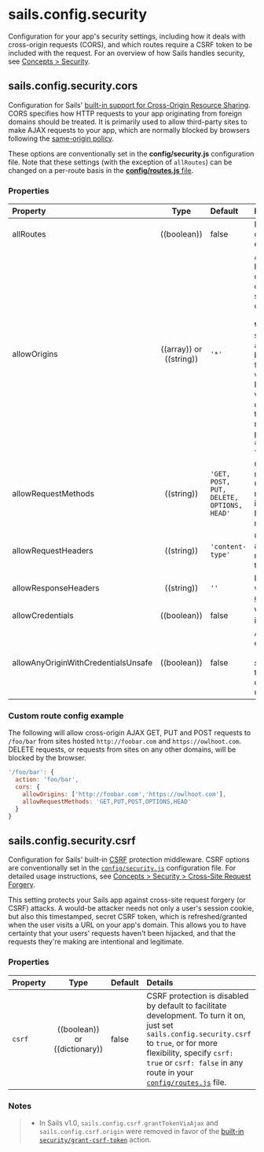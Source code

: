 # sails.config.security

Configuration for your app's security settings, including how it deals with cross-origin requests (CORS), and which routes require a CSRF token to be included with the request. For an overview of how Sails handles security, see [Concepts > Security](http://sailsjs.com/documentation/concepts/security).

## sails.config.security.cors
Configuration for Sails' [built-in support for Cross-Origin Resource Sharing](http://sailsjs.com/documentation/concepts/security/cors).  CORS specifies how HTTP requests to your app originating from foreign domains should be treated.  It is primarily used to allow third-party sites to make AJAX requests to your app, which are normally blocked by browsers following the <a href="http://en.wikipedia.org/wiki/Same-origin_policy" target="_blank">same-origin policy</a>.

These options are conventionally set in the **config/security.js** configuration file.  Note that these settings (with the exception of `allRoutes`) can be changed on a per-route basis in the [**config/routes.js** file](http://sailsjs.com/documentation/concepts/Routes/RouteTargetSyntax.html?q=route-target-options).

### Properties

| Property    | Type       | Default   | Details |
|:------------|:----------:|:----------|:--------|
| allRoutes | ((boolean))| false     | Indicates whether the other CORS configuration settings should apply to every route in the app by default.
| allowOrigins        | ((array)) or ((string))       | `'*'`      | Array of default hosts (beginning with http:// or https://) to grant cross-domain browser access (e.g. AJAX over CORS).  Alternatively, if this is the string `*`, then AJAX requests from _any_ domain will be allowed.<br/><br/>**Warning**: If your CORS settings specify `allRoutes: true` AND `allowOrigins: '*'`, then your app will be fully accessible to sites hosted on foreign domains (except for routes which have their own CORS settings).  If `allowCredentials` is also `true`, you will _probably want to set this to an array of explicit hosts!_  (If you don't, then the app will fail to lift for security reasons, unless you circumvent that precaution by enabling the `allowAnyOriginWithCredentialsUnsafe: true` flag.
| allowRequestMethods |((string))| `'GET, POST, PUT, DELETE, OPTIONS, HEAD'` |Comma-delimited list of HTTP methods that are allowed to be used in CORS requests.  This is only used in response to [preflight requests](https://developer.mozilla.org/en-US/docs/HTTP/Access_control_CORS#Preflighted_requests), so the inclusion of GET, POST, OPTIONS and HEAD, although customary, is not necessary.
| allowRequestHeaders |((string))| `'content-type'` |Comma-delimited list of headers that are allowed to be sent with CORS requests.  This is only used in response to [preflight requests](https://developer.mozilla.org/en-US/docs/HTTP/Access_control_CORS#Preflighted_requests).
| allowResponseHeaders |((string))|`''`| List of response headers that browsers will be allowed to access.  See [access-control-expose-headers](https://developer.mozilla.org/en-US/docs/Web/HTTP/Access_control_CORS#Access-Control-Expose-Headers).
| allowCredentials |((boolean)) | false | Whether or not cookies can be shared in CORS requests. |
| allowAnyOriginWithCredentialsUnsafe |((boolean))|false| A safety precaution.  This flag must be enabled in order to use `allowOrigins: '*'` and `allowCredentials: true` _at the same time_.  This essentially negates the security benefits of browsers' cross-origin policy, and should be used very carefully.

### Custom route config example

The following will allow cross-origin AJAX GET, PUT and POST requests to `/foo/bar` from sites hosted `http://foobar.com` and `https://owlhoot.com`.  DELETE requests, or requests from sites on any other domains, will be blocked by the browser.

```javascript
'/foo/bar': {
  action: 'foo/bar',
  cors: {
    allowOrigins: ['http://foobar.com','https://owlhoot.com'],
    allowRequestMethods: 'GET,PUT,POST,OPTIONS,HEAD'
  }
}
```

## sails.config.security.csrf

Configuration for Sails' built-in [CSRF](http://en.wikipedia.org/wiki/Cross-site_request_forgery) protection middleware.  CSRF options are conventionally set in the [`config/security.js`](http://sailsjs.com/documentation/anatomy/myApp/config/security.js.html) configuration file.  For detailed usage instructions, see [Concepts > Security > Cross-Site Request Forgery](http://sailsjs.com/documentation/concepts/security/csrf).

This setting protects your Sails app against cross-site request forgery (or CSRF) attacks.  A would-be attacker needs not only a user's session cookie, but also this timestamped, secret CSRF token, which is refreshed/granted when the user visits a URL on your app's domain.  This allows you to have certainty that your users' requests haven't been hijacked, and that the requests they're making are intentional and legitimate.

### Properties

| Property    | Type       | Default   | Details |
|:------------|:----------:|:----------|:--------|
| `csrf`      | ((boolean)) or ((dictionary))| false     | CSRF protection is disabled by default to facilitate development.  To turn it on, just set `sails.config.security.csrf` to `true`, or for more flexibility, specify `csrf: true` or `csrf: false` in any route in your [`config/routes.js`](http://sailsjs.com/anatomy/config/routes-js) file.



### Notes

> + In Sails v1.0, `sails.config.csrf.grantTokenViaAjax` and `sails.config.csrf.origin` were removed in favor of the [built-in `security/grant-csrf-token`](http://sailsjs.com/docs/concepts/security/csrf) action.



<docmeta name="displayName" value="sails.config.security">
<docmeta name="pageType" value="property">

